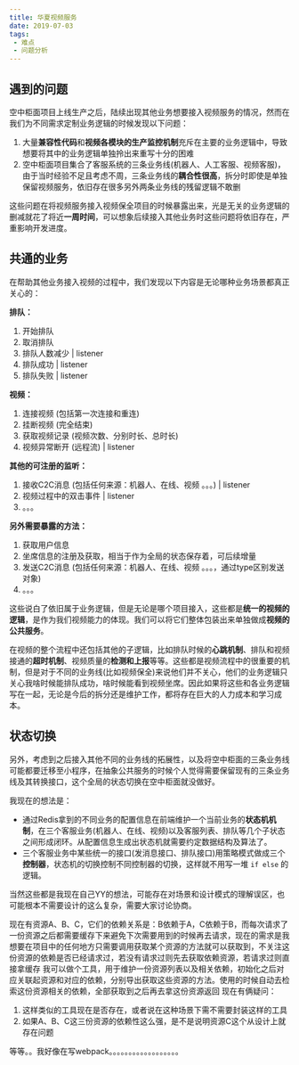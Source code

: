 ```yaml
---
title: 华夏视频服务
date: 2019-07-03
tags: 
 - 难点
 - 问题分析
---
```


## 遇到的问题
空中柜面项目上线生产之后，陆续出现其他业务想要接入视频服务的情况，然而在我们为不同需求定制业务逻辑的时候发现以下问题：
1. 大量**兼容性代码**和**视频各模块的生产监控机制**充斥在主要的业务逻辑中，导致想要将其中的业务逻辑单独拎出来重写十分的困难
2. 空中柜面项目集合了客服系统的三条业务线(机器人、人工客服、视频客服)，由于当时经验不足且考虑不周，三条业务线的**耦合性很高**，拆分时即使是单独保留视频服务，依旧存在很多另外两条业务线的残留逻辑不敢删

这些问题在将视频服务接入视频保全项目的时候暴露出来，光是无关的业务逻辑的删减就花了将近**一周时间**，可以想象后续接入其他业务时这些问题将依旧存在，严重影响开发进度。

## 共通的业务
在帮助其他业务接入视频的过程中，我们发现以下内容是无论哪种业务场景都真正关心的：

**排队：**
1. 开始排队
2. 取消排队
3. 排队人数减少 | listener
4. 排队成功 | listener
5. 排队失败 | listener

**视频：**
1. 连接视频 (包括第一次连接和重连)
2. 挂断视频 (完全结束)
3. 获取视频记录 (视频次数、分别时长、总时长)
4. 视频异常断开 (远程流) | listener

**其他的可注册的监听：**
1. 接收C2C消息 (包括任何来源：机器人、在线、视频 。。。) | listener
2. 视频过程中的双击事件 | listener
3. 。。。

**另外需要暴露的方法：**
1. 获取用户信息
2. 坐席信息的注册及获取，相当于作为全局的状态保存着，可后续增量
3. 发送C2C消息 (包括任何来源：机器人、在线、视频 。。。，通过type区别发送对象)
4. 。。。

这些说白了依旧属于业务逻辑，但是无论是哪个项目接入，这些都是**统一的视频的逻辑**，是作为我们视频能力的体现。我们可以将它们整体包装出来单独做成**视频的公共服务**。

在视频的整个流程中还包括其他的子逻辑，比如排队时候的**心跳机制**、排队和视频接通的**超时机制**、视频质量的**检测和上报**等等。这些都是视频流程中的很重要的机制，但是对于不同的业务线(比如视频保全)来说他们并不关心，他们的业务逻辑只关心我啥时候能排队成功，啥时候能看到视频坐席。因此如果将这些和各业务逻辑写在一起，无论是今后的拆分还是维护工作，都将存在巨大的人力成本和学习成本。

## 状态切换
另外，考虑到之后接入其他不同的业务线的拓展性，以及将空中柜面的三条业务线可能都要迁移至小程序，在抽象公共服务的时候个人觉得需要保留现有的三条业务线及其转换接口，这个全局的状态切换在空中柜面就没做好。

我现在的想法是：
+ 通过Redis拿到的不同业务的配置信息在前端维护一个当前业务的**状态机机制**，在三个客服业务(机器人、在线、视频)以及客服列表、排队等几个子状态之间形成闭环。从配置信息生成出状态机就需要约定数据结构及算法了。
+ 三个客服业务中某些统一的接口(发消息接口、排队接口)用策略模式做成三个**控制器**，状态机的切换控制不同控制器的切换，这样就不用写一堆 `if else` 的逻辑。

当然这些都是我现在自己YY的想法，可能存在对场景和设计模式的理解误区，也可能根本不需要设计的这么复杂，需要大家讨论协商。



<!-- ## 初始化
### 流程
1. 获取业务数据，
### 使用
在app.js中获取到openId及来源，执行并绑定在globalData上
```js
// app.js
const { origin, openId } = location.query.origin
const hx = require('hx-video-server')
App({
    globalData: {
        hx: hx({
            origin,
            openId
        })
    }
})
```

## 业务配置信息
```js
queue: {
    server: 'user-server',
    method: 'post',
    path: '/video/user/queue',
    args: [ 'userId', 'userName', 'csId', 'csName', 'nickName', 'toCsFlag', 'origin', 'priority', 'robotSessionId' ]
}
```
根据客户来源从Redis获取业务数据，内部生成
	- _config
	+ getConfig(origin)
个人信息
	- _userData
	- _appIdData
	+ get
openId

## 专属客服


## 排队


## 视频 -->

现在有资源A、B、C，它们的依赖关系是：B依赖于A，C依赖于B，而每次请求了一份资源之后都需要缓存下来避免下次需要用到的时候再去请求，现在的需求是我想要在项目中的任何地方只需要调用获取某个资源的方法就可以获取到，不关注这份资源的依赖是否已经请求过，若没有请求过则先去获取依赖资源，若请求过则直接拿缓存
我可以做个工具，用于维护一份资源列表以及相关依赖，初始化之后对应关联起资源和对应的依赖，分别导出获取这些资源的方法。使用的时候自动去检索这份资源相关的依赖，全部获取到之后再去拿这份资源返回
现在有俩疑问：
1. 这样类似的工具现在是否存在，或者说在这种场景下需不需要封装这样的工具
2. 如果A、B、C这三份资源的依赖性这么强，是不是说明资源C这个从设计上就存在问题

等等。。我好像在写webpack。。。。。。。。。。。。。。。。。。

